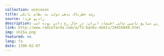 ```yaml
---
collection: usecases
title: رشد خطرناک بدهی دولت به نظام بانکی
source: رادیو فردا 
description: بررسی بدهی‌های دولت به شبکه بانکی و بانک مرکزی نشان می‌دهد علی‌رغم ظاهر با ثبات وضعیت اقتصادی و کنترل تورم در دوره دولت حسن روحانی اتفاقی در نظام بانکی، یعنی یکی از اصلی‌ترین منابع تامین مالی اقتصاد ایران، در حال رخ دادن بوده است.
link: http://www.radiofarda.com/a/f3-banks-debts/28455049.html
img: sh15a.png
featured: no
lang: fa
date: 1396-02-07
---
```

